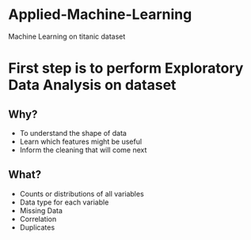 # Applied-Machine-Learning
Machine Learning on titanic dataset

# First step is to perform Exploratory Data Analysis on dataset
## Why?
* To understand the shape of data
* Learn which features might be useful
* Inform the cleaning that will come next

## What?
* Counts or distributions of all variables
* Data type for each variable
* Missing Data
* Correlation
* Duplicates
